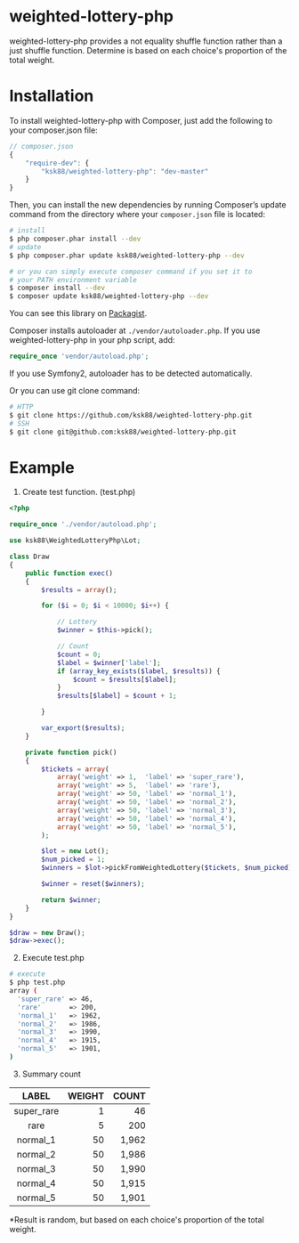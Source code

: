 weighted-lottery-php
=============

weighted-lottery-php provides a not equality shuffle function rather than a just shuffle function. Determine is based on each choice's proportion of the total weight.

# Installation

To install weighted-lottery-php with Composer, just add the following to your composer.json file:

```js
// composer.json
{
    "require-dev": {
        "ksk88/weighted-lottery-php": "dev-master"
    }
}
```

Then, you can install the new dependencies by running Composer’s update command from the directory where your `composer.json` file is located:

```sh
# install
$ php composer.phar install --dev
# update
$ php composer.phar update ksk88/weighted-lottery-php --dev

# or you can simply execute composer command if you set it to
# your PATH environment variable
$ composer install --dev
$ composer update ksk88/weighted-lottery-php --dev
```

You can see this library on [Packagist](https://packagist.org/packages/ksk88/weighted-lottery-php).

Composer installs autoloader at `./vendor/autoloader.php`. If you use weighted-lottery-php in your php script, add:

```php
require_once 'vendor/autoload.php';
```

If you use Symfony2, autoloader has to be detected automatically.

Or you can use git clone command:

```sh
# HTTP
$ git clone https://github.com/ksk88/weighted-lottery-php.git
# SSH
$ git clone git@github.com:ksk88/weighted-lottery-php.git
```

# Example

1. Create test function. (test.php)

```php
<?php

require_once './vendor/autoload.php';

use ksk88\WeightedLotteryPhp\Lot;

class Draw
{
    public function exec()
    {
        $results = array();

        for ($i = 0; $i < 10000; $i++) {

            // Lottery
            $winner = $this->pick();

            // Count
            $count = 0;
            $label = $winner['label'];
            if (array_key_exists($label, $results)) {
                $count = $results[$label];
            }
            $results[$label] = $count + 1;

        }

        var_export($results);
    }

    private function pick()
    {
        $tickets = array(
            array('weight' => 1,  'label' => 'super_rare'),
            array('weight' => 5,  'label' => 'rare'),
            array('weight' => 50, 'label' => 'normal_1'),
            array('weight' => 50, 'label' => 'normal_2'),
            array('weight' => 50, 'label' => 'normal_3'),
            array('weight' => 50, 'label' => 'normal_4'),
            array('weight' => 50, 'label' => 'normal_5'),
        );

        $lot = new Lot();
        $num_picked = 1;
        $winners = $lot->pickFromWeightedLottery($tickets, $num_picked);

        $winner = reset($winners);

        return $winner;
    }
}

$draw = new Draw();
$draw->exec();
```

2. Execute test.php

```sh
# execute
$ php test.php
array (
  'super_rare' => 46,
  'rare'       => 200,
  'normal_1'   => 1962,
  'normal_2'   => 1986,
  'normal_3'   => 1990,
  'normal_4'   => 1915,
  'normal_5'   => 1901,
)
```

3. Summary count

LABEL | WEIGHT | COUNT
:-------------:|-------------:|-------------:
super_rare | 1 | 46
rare | 5 | 200
normal_1 | 50 | 1,962
normal_2 | 50 | 1,986
normal_3 | 50 | 1,990
normal_4 | 50 | 1,915
normal_5 | 50 | 1,901

*Result is random, but based on each choice's proportion of the total weight.

